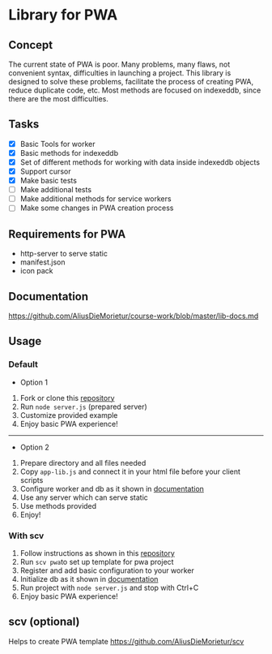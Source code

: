 # Library for PWA

## Concept
The current state of PWA is poor. Many problems, many flaws, not convenient syntax, difficulties in launching a project. This library is designed to solve these problems, facilitate the process of creating PWA, reduce duplicate code, etc. Most methods are focused on indexeddb, since there are the most difficulties.

## Tasks
- [x] Basic Tools for worker
- [x] Basic methods for indexeddb
- [x] Set of different methods for working with data inside indexeddb objects
- [x] Support cursor
- [x] Make basic tests
- [ ] Make additional tests
- [ ] Make additional methods for service workers
- [ ] Make some changes in PWA creation process

## Requirements for PWA
* http-server to serve static
* manifest.json
* icon pack

## Documentation
https://github.com/AliusDieMorietur/course-work/blob/master/lib-docs.md

## Usage
### Default
* Option 1
1. Fork or clone this [repository](https://github.com/AliusDieMorietur/course-work)
2. Run <code>node server.js</code> (prepared server) 
3. Customize provided example
4. Enjoy basic PWA experience!
---
* Option 2
1. Prepare directory and all files needed
2. Copy <code>app-lib.js</code> and connect it in your html file before your client scripts
4. Configure worker and db as it shown in [documentation](https://github.com/AliusDieMorietur/course-work/blob/master/lib-docs.md)
5. Use any server which can serve static
6. Use methods provided
7. Enjoy!


### With scv
1. Follow instructions as shown in this [repository](https://github.com/AliusDieMorietur/scv)
2. Run <code>scv pwa</code>to set up template for pwa project
3. Register and add basic configuration to your worker 
4. Initialize db as it shown in [documentation](https://github.com/AliusDieMorietur/course-work/blob/master/lib-docs.md)
5. Run project with <code>node server.js</code> and stop with Ctrl+C
6. Enjoy basic PWA experience!


## scv (optional)
Helps to create PWA template
https://github.com/AliusDieMorietur/scv

